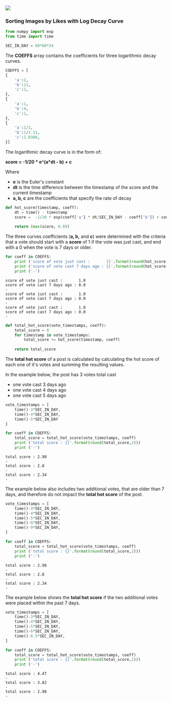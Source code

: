 <img src="https://i.imgur.com/uJyXJIs.png">

### Sorting Images by Likes with Log Decay Curve

```python
from numpy import exp
from time import time

SEC_IN_DAY = 60*60*24
```

 The <b>COEFFS </b> array contains the coefficients for three logarithmic decay curves.



```python
COEFFS = [
{
    'a':2,
    'b':11,
    'c':1,
},
{
    'a':1,
    'b':4,
    'c':1,
},
{
    'a':1/2,
    'b':1/2.11,
    'c':1.0308,
}]
```

The logarithmic decay curve is in the form of:
   
   <b>score = -1/20 * e^(a*dt - b) + c </b>
    
Where 
- <b>e</b> is the Euler's constant
- <b>dt</b> is the time difference between the timestamp of the score and the current timestamp
- <b>a, b, c</b> are the coefficients that specify the rate of decay


```python
def hot_score(timestamp, coeff):
    dt = time() - timestamp
    score =  -1/20 * exp(coeff['a'] * dt/SEC_IN_DAY - coeff['b']) + coeff['c']
    
    return (max(score, 0.0))
```

The three curves coefficients (<b>a, b,</b> and <b>c</b>) were determined with the criteria that a vote should start with a <b>score</b> of 1 if the vote was just cast, and end with a 0 when the vote is 7 days or older.


```python
for coeff in COEFFS:
    print ('score of vote just cast :       {}'.format(round(hot_score(time(), coeff),2)))
    print ('score of vote cast 7 days ago : {}'.format(round(hot_score(time()-7*SEC_IN_DAY, coeff),2)))
    print ('-')
```

    score of vote just cast :       1.0
    score of vote cast 7 days ago : 0.0
    -
    score of vote just cast :       1.0
    score of vote cast 7 days ago : 0.0
    -
    score of vote just cast :       1.0
    score of vote cast 7 days ago : 0.0
    -



```python
def total_hot_score(vote_timestamps, coeff):
    total_score = 0
    for timestamp in vote_timestamps:
        total_score += hot_score(timestamp, coeff)
        
    return total_score
```

The <b>total hot score</b> of a post is calculated by calculating the hot score of each one of it's votes and summing the resulting values.


In the example below, the post has 3 votes total cast 
- one vote cast 3 days ago
- one vote cast 4 days ago
- one vote cast 5 days ago


```python
vote_timestamps = [
    time()-3*SEC_IN_DAY,
    time()-4*SEC_IN_DAY,
    time()-5*SEC_IN_DAY
] 

for coeff in COEFFS:
    total_score = total_hot_score(vote_timestamps, coeff)
    print ('total score : {}'.format(round(total_score,2)))
    print ('-')
```

    total score : 2.98
    -
    total score : 2.8
    -
    total score : 2.34
    -


The example below also includes two additional votes, that are older than 7 days, and therefore do not impact the <b>total hot score</b> of the post.


```python
vote_timestamps = [
    time()-3*SEC_IN_DAY,
    time()-4*SEC_IN_DAY,
    time()-5*SEC_IN_DAY,
    time()-8*SEC_IN_DAY,
    time()-9*SEC_IN_DAY,
] 

for coeff in COEFFS:
    total_score = total_hot_score(vote_timestamps, coeff)
    print ('total score : {}'.format(round(total_score,2)))
    print ('-')
```

    total score : 2.98
    -
    total score : 2.8
    -
    total score : 2.34
    -


The example below shows the <b>total hot score</b> if the two additional votes were placed within the past 7 days.


```python
vote_timestamps = [
    time()-3*SEC_IN_DAY,
    time()-4*SEC_IN_DAY,
    time()-5*SEC_IN_DAY,
    time()-6*SEC_IN_DAY,
    time()-6.5*SEC_IN_DAY,
] 

for coeff in COEFFS:
    total_score = total_hot_score(vote_timestamps, coeff)
    print ('total score : {}'.format(round(total_score,2)))
    print ('-')
```

    total score : 4.47
    -
    total score : 3.82
    -
    total score : 2.98
    -
